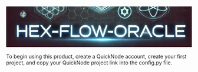 ![Alt text](images/cover-art.png)

To begin using this product, create a QuickNode account, create your first project, and copy your QuickNode project link into the config.py file.
